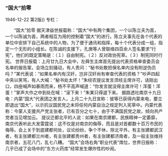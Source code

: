 ### “国大”拾零

1946-12-22
第2版()
专栏：

　　“国大”拾零
    据天津益世报载称：“国大”中有两个集团，一个以陈立夫为首，一个以陈诚为首，两者相互为用的控制着“国大”的进行。陈立夫事先在各个代表的单位中安排下自己系统中的人物，为了便于通讯和指挥，每十个代表分成一组，指定一个无形的小组长。在陈诚的支援下，孔庚等人曾联络四百余人签名要求“行宪”，他们的既定策略是：（１）自由制宪。（２）反对政协宪草。（３）制宪同时行宪。
    世界日报载：上月廿九日大会中，左舜生主席首先提出代表资格审查委员会名单的报告案，会场立刻骚动，有人责问：“秘书处敢担保名单内没有附逆伪员吗？”某代表说：“如果名单内有汉奸，岂非汉奸尚有审查代表的资格？”吵声四起中夹以笑骂，有人大喊：“秘书处太坏！”朱经农提议发言须经主席许可，话刚出口，四座喊声如暴雨而来，杨不平高声喊道：“你发言就没得主席许可！浑蛋！浑蛋！”掌声大作之中到处在喊：“滚下来！”朱某只得退下来。
    据路透社南京十九日电：内蒙“国大”代表团之发言人，上月二十九日宣称：彼等已获得内蒙来电，要立即退出“国大”，以示抗议国民党之未将任何内蒙自治之规定列入宪草中。内蒙代表称：今蒙人支援共产党主张者，已有百分之七十，由于不满国民党之故，倾向共产党者当见增加云。
    提议迁都北平的人说：如果在南京建都，民族精神一定萎靡，南京代表听此大发雷霆说：这不仅是对南京的侮辱，而且是对首都数十百万市民的侮辱。会上关于到底建都何处，议论纷纷，争个不休，除北平外，有主张建都武汉者，有主张建都兰州者，有主张建都贵州者，有主张建都济南者，及一般主张维持南京者，五花八门，乱七八糟。
    “国大”会场右角“职业代表”席位，世界日报称：几乎已成了会场中的“东方火药库”经常发生爆炸性的吵闹。
